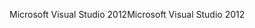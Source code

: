 <span data-ttu-id="f568c-101">Microsoft Visual Studio 2012</span><span class="sxs-lookup"><span data-stu-id="f568c-101">Microsoft Visual Studio 2012</span></span>